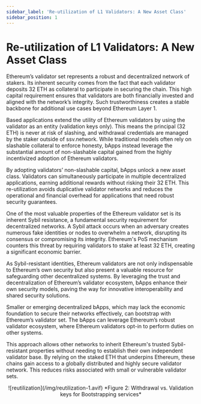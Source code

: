 ```yaml
---
sidebar_label: 'Re-utilization of L1 Validators: A New Asset Class'
sidebar_position: 1
---
```


# Re-utilization of L1 Validators: A New Asset Class

Ethereum’s validator set represents a robust and decentralized network of stakers. Its inherent security comes from the fact that each validator deposits 32 ETH as collateral to participate in securing the chain. This high capital requirement ensures that validators are both financially invested and aligned with the network’s integrity. Such trustworthiness creates a stable backbone for additional use cases beyond Ethereum Layer 1.

Based applications extend the utility of Ethereum validators by using the validator as an entity (validation keys only). This means the principal (32 ETH) is never at risk of slashing, and withdrawal credentials are managed by the staker outside of ssv.network. While traditional models often rely on slashable collateral to enforce honesty, bApps instead leverage the substantial amount of non-slashable capital gained from the highly incentivized adoption of Ethereum validators.

By adopting validators’ non-slashable capital, bApps unlock a new asset class. Validators can simultaneously participate in multiple decentralized applications, earning additional rewards without risking their 32 ETH. This re-utilization avoids duplicative validator networks and reduces the operational and financial overhead for applications that need robust security guarantees.

One of the most valuable properties of the Ethereum validator set is its inherent Sybil resistance, a fundamental security requirement for decentralized networks. A Sybil attack occurs when an adversary creates numerous fake identities or nodes to overwhelm a network, disrupting its consensus or compromising its integrity. Ethereum's PoS mechanism counters this threat by requiring validators to stake at least 32 ETH, creating a significant economic barrier.

As Sybil-resistant identities, Ethereum validators are not only indispensable to Ethereum’s own security but also present a valuable resource for safeguarding other decentralized systems. By leveraging the trust and decentralization of Ethereum’s validator ecosystem, bApps enhance their own security models, paving the way for innovative interoperability and shared security solutions.

Smaller or emerging decentralized bApps, which may lack the economic foundation to secure their networks effectively, can bootstrap with Ethereum’s validator set. The bApps can leverage Ethereum’s robust validator ecosystem, where Ethereum validators opt-in to perform duties on other systems. 

This approach allows other networks to inherit Ethereum's trusted Sybil-resistant properties without needing to establish their own independent validator base. By relying on the staked ETH that underpins Ethereum, these chains gain access to a globally distributed and highly secure validator network. This reduces risks associated with small or vulnerable validator sets.

<div align="center">
![reutilization](/img/reutilization-1.avif)
*Figure 2: Withdrawal vs. Validation keys for Bootstrapping services*
</div>
